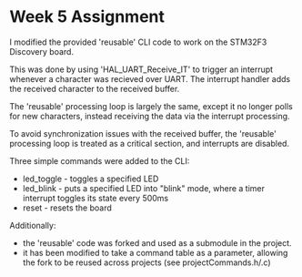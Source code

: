 # Week 5 Assignment

I modified the provided 'reusable' CLI code to work on the STM32F3 Discovery board.

This was done by using 'HAL_UART_Receive_IT' to trigger an interrupt whenever a character
was recieved over UART. The interrupt handler adds the received character to the received buffer. 

The 'reusable' processing loop is largely the same, except it no longer polls for new
characters, instead receiving the data via the interrupt processing.

To avoid synchronization issues with the received buffer, the 'reusable' processing loop
is treated as a critical section, and interrupts are disabled.

Three simple commands were added to the CLI:
- led_toggle - toggles a specified LED
- led_blink - puts a specified LED into "blink" mode, where a timer interrupt toggles its state every 500ms
- reset - resets the board

Additionally: 
- the 'reusable' code was forked and used as a submodule in the project.
- it has been modified to take a command table as a parameter, allowing the fork to be reused across projects (see projectCommands.h/.c)